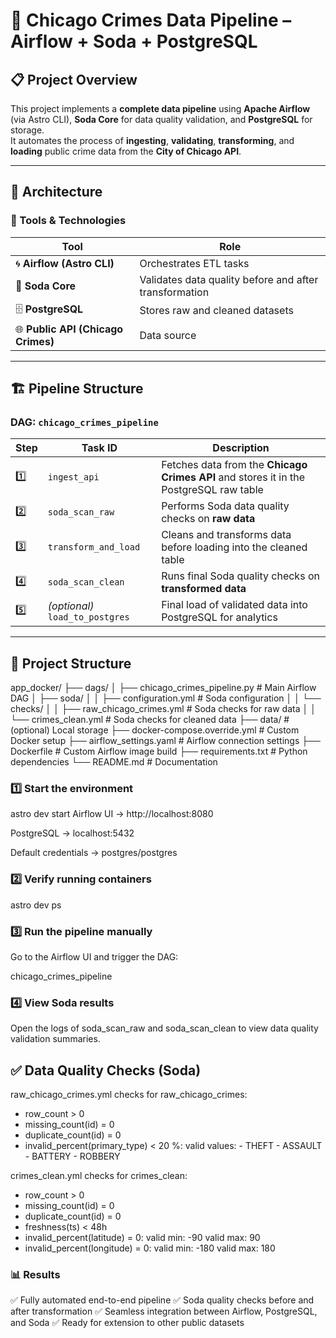 # 🧠 Chicago Crimes Data Pipeline – Airflow + Soda + PostgreSQL

## 📋 Project Overview
This project implements a **complete data pipeline** using **Apache Airflow** (via Astro CLI), **Soda Core** for data quality validation, and **PostgreSQL** for storage.  
It automates the process of **ingesting**, **validating**, **transforming**, and **loading** public crime data from the **City of Chicago API**.

---

## 🚀 Architecture

### 🧰 Tools & Technologies

| Tool | Role |
|------|------|
| 🌀 **Airflow (Astro CLI)** | Orchestrates ETL tasks |
| 🧪 **Soda Core** | Validates data quality before and after transformation |
| 🗄️ **PostgreSQL** | Stores raw and cleaned datasets |
| 🌐 **Public API (Chicago Crimes)** | Data source |

---

## 🏗️ Pipeline Structure

### DAG: `chicago_crimes_pipeline`

| Step | Task ID | Description |
|------|----------|-------------|
| 1️⃣ | `ingest_api` | Fetches data from the **Chicago Crimes API** and stores it in the PostgreSQL raw table |
| 2️⃣ | `soda_scan_raw` | Performs Soda data quality checks on **raw data** |
| 3️⃣ | `transform_and_load` | Cleans and transforms data before loading into the cleaned table |
| 4️⃣ | `soda_scan_clean` | Runs final Soda quality checks on **transformed data** |
| 5️⃣ | *(optional)* `load_to_postgres` | Final load of validated data into PostgreSQL for analytics |

---

## 📂 Project Structure

app_docker/
├── dags/
│ ├── chicago_crimes_pipeline.py # Main Airflow DAG
│ ├── soda/
│ │ ├── configuration.yml # Soda configuration
│ │ └── checks/
│ │ ├── raw_chicago_crimes.yml # Soda checks for raw data
│ │ └── crimes_clean.yml # Soda checks for cleaned data
├── data/ # (optional) Local storage
├── docker-compose.override.yml # Custom Docker setup
├── airflow_settings.yaml # Airflow connection settings
├── Dockerfile # Custom Airflow image build
├── requirements.txt # Python dependencies
└── README.md # Documentation


### 1️⃣ Start the environment
astro dev start
Airflow UI → http://localhost:8080

PostgreSQL → localhost:5432

Default credentials → postgres/postgres

### 2️⃣ Verify running containers
astro dev ps

### 3️⃣ Run the pipeline manually

Go to the Airflow UI and trigger the DAG:

chicago_crimes_pipeline

### 4️⃣ View Soda results

Open the logs of soda_scan_raw and soda_scan_clean to view data quality validation summaries.

## ✅ Data Quality Checks (Soda)
raw_chicago_crimes.yml
checks for raw_chicago_crimes:
  - row_count > 0
  - missing_count(id) = 0
  - duplicate_count(id) = 0
  - invalid_percent(primary_type) < 20 %:
      valid values:
        - THEFT
        - ASSAULT
        - BATTERY
        - ROBBERY

crimes_clean.yml
checks for crimes_clean:
  - row_count > 0
  - missing_count(id) = 0
  - duplicate_count(id) = 0
  - freshness(ts) < 48h
  - invalid_percent(latitude) = 0:
      valid min: -90
      valid max: 90
  - invalid_percent(longitude) = 0:
      valid min: -180
      valid max: 180

### 📊 Results

✅ Fully automated end-to-end pipeline
✅ Soda quality checks before and after transformation
✅ Seamless integration between Airflow, PostgreSQL, and Soda
✅ Ready for extension to other public datasets